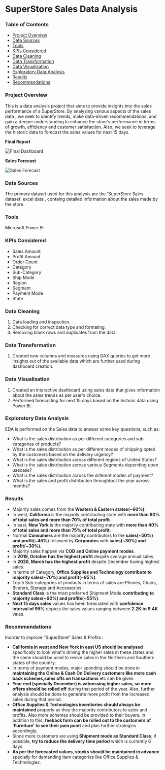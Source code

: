 # SuperStore Sales Data Analysis

### Table of Contents
- [Project Overview](#project-overview)
- [Data Sources](#data-sources)
- [Tools](#tools)
- [KPIs Considered](#kpis-considered)
- [Data Cleaning](#data-cleaning)
- [Data Transformation](data-transformation)
- [Data Visualisation](#data-visualisation)
- [Exploratory Data Analysis](#exploratory-data-analysis)
- [Results](#results)
- [Recommendations](#recommendations)

### Project Overview
This is a data analysis project that aims to provide insights into the sales performance of a SuperStore. By analysing various aspects of the sales data , we seek to identify trends, make data-driven recommendations, and gain a deeper understanding to enhance the store's performance in terms of growth, efficiency and customer satisfaction.
Also, we seek to leverage the historic data to forecast the sales values for next 15 days.

**Final Report**

![Final Dashboard](https://github.com/erabhi95/SuperStore-Sales-Data-Analysis-using-Power-BI/assets/159037337/3ab05a47-b4bc-4e3f-bd4e-068419bab4ac)

**Sales Forecast**

![Sales Forecast](https://github.com/erabhi95/SuperStore-Sales-Data-Analysis-using-Power-BI/assets/159037337/440414ce-bca5-49e6-9c3b-190abaf56541)

### Data Sources
The primary dataset used for this analysis are the 'SuperStore Sales dataset' excel data , containg detailed information about the sales made by the store.

### Tools
Microsoft Power BI

### KPIs Considered
- Sales Amount
- Profit Amount
- Order Count
- Category
- Sub-Category
- Ship Mode
- Region
- Segment
- Payment Mode
- State
    
### Data Cleaning
1. Data loading and inspection.
2. Checking for correct data type and formating.
3. Removing blank rows and duplicates from the data.

### Data Transformation
1. Created new columns and measures using DAX queries to get more insights out of the available data which are further used during dashboard creation.
   
### Data Visualisation
1. Created an interactive dashboard using sales data that gives information about the sales trends as per user's choice.
2. Performed forecasting for next 15 days based on the historic data using Power BI.

### Exploratory Data Analysis
EDA is performed on the Sales data to answer some key questions, such as:
- What is the sales distribution as per different categories and sub-categories of products?
- What is the sales distribution as per different modes of shipping opted by the customers based on the delivery urgency?
- What is the sales distribution across different regions of United States?
- What is the sales distribution across various Segments depending upon usecase?
- What is the sales distribution across the diiferent modes of payment?
- What is the sales and profit distribution throughtout the year across months?

  
### Results
- Majority sales comes from the **Western & Eastern states(~60%)**.
- In west, **California** is the majorily contributing state with **more than 60% of total sales and more than 70% of total profit**.
- In east, **New York** is the majorily contributing state with **more than 40% of total sales and more than 75% of total profit**.
- Normal **Consumers** are the majority contributors to the **sales(~50%) and profit(~45%)** followed by **Corporates** with **sales(~30%) and profit(~30%)**.
- Majority sales happen via **COD and Online payment modes**.
- In **2019, October has the highest profit** despite average annual sales.
- In **2020, March has the highest profit** despite December having highest sales.
- In terms of Category, **Office Supplies and Technology contribute to majority sales(~70%) and profit(~95%)**.
- Top 5 Sub-categories of products in terms of sales are Phones, Chairs, Binders, Storage and Accessories.
- **Standard Class** is the most preferred Shipment Mode **contributing to majority sales(~60%) and profits(~55%)**.
- **Next 15 days sales** values has been forecasted with **confidence interval of 95%** depicts the sales values ranging between **2.2K to 9.4K** vales.

### Recommendations
Inorder to improve “SuperStore” Sales & Profits :
- **California in west and New York in east US should be analysed** specifically to look what's driving the higher sales in these states and the same should be used to revive sales in the Northern and Southern states of the country.
- In terms of payment modes, major spending should be done in **maintaining the Online & Cash On Delivery customers like more cash back schemes,sales offs on transactions** etc can be given.
- **Year end (specially December) is witnessing higher sales, so more offers should be rolled off** during that period of the year. Also, further analysis should be done to generate more profit from the increased sales during that period.
- **Office Supplies & Technologies inventories should always be maintained** properly as they the majority contributors to sales and profits. Also more schemes should be provided to their buyers. In addition to this, **feeback form can be rolled out to the customers of 'Furniture' to see their pain point** and plan further strategies accordingly.
- Since more customers are using **Shipment mode as Standard Class**, if possible, **try to reduce the delivery time period** which is currently 6 days.
- **As per the forecasted values, stocks should be maintained in advance** specially for demanding item categories like Office Supplies & Technologies.

